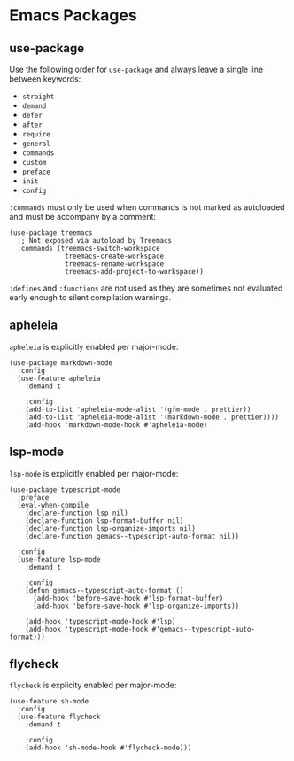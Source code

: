 # Emacs Packages

## use-package

Use the following order for `use-package` and always leave a single line between keywords:

-   `straight`
-   `demand`
-   `defer`
-   `after`
-   `require`
-   `general`
-   `commands`
-   `custom`
-   `preface`
-   `init`
-   `config`

`:commands` must only be used when commands is not marked as autoloaded and must be accompany by a comment:

```elisp
(use-package treemacs
  ;; Not exposed via autoload by Treemacs
  :commands (treemacs-switch-workspace
              treemacs-create-workspace
              treemacs-rename-workspace
              treemacs-add-project-to-workspace))
```

`:defines` and `:functions` are not used as they are sometimes not evaluated early enough to silent compilation warnings.

## apheleia

`apheleia` is explicitly enabled per major-mode:

```elisp
(use-package markdown-mode
  :config
  (use-feature apheleia
    :demand t

    :config
    (add-to-list 'apheleia-mode-alist '(gfm-mode . prettier))
    (add-to-list 'apheleia-mode-alist '(markdown-mode . prettier))))
    (add-hook 'markdown-mode-hook #'apheleia-mode)
```

## lsp-mode

`lsp-mode` is explicitly enabled per major-mode:

```elisp
(use-package typescript-mode
  :preface
  (eval-when-compile
    (declare-function lsp nil)
    (declare-function lsp-format-buffer nil)
    (declare-function lsp-organize-imports nil)
    (declare-function gemacs--typescript-auto-format nil))

  :config
  (use-feature lsp-mode
    :demand t

    :config
    (defun gemacs--typescript-auto-format ()
      (add-hook 'before-save-hook #'lsp-format-buffer)
      (add-hook 'before-save-hook #'lsp-organize-imports))

    (add-hook 'typescript-mode-hook #'lsp)
    (add-hook 'typescript-mode-hook #'gemacs--typescript-auto-format)))
```

## flycheck

`flycheck` is explicity enabled per major-mode:

```elisp
(use-feature sh-mode
  :config
  (use-feature flycheck
    :demand t

    :config
    (add-hook 'sh-mode-hook #'flycheck-mode)))
```
